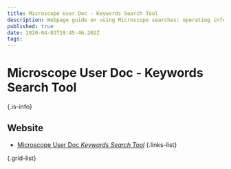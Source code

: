 ```yaml
---
title: Microscope User Doc - Keywords Search Tool
description: Webpage guide on using Microscope searches: operating inferface and performing a search.
published: true
date: 2020-04-02T19:45:46.202Z
tags: 
---
```


# Microscope User Doc - Keywords Search Tool


{.is-info}

## Website

- [Microscope User Doc *Keywords Search Tool*](https://microscope.readthedocs.io/en/latest/content/search/keywords.html)
{.links-list}


{.grid-list}